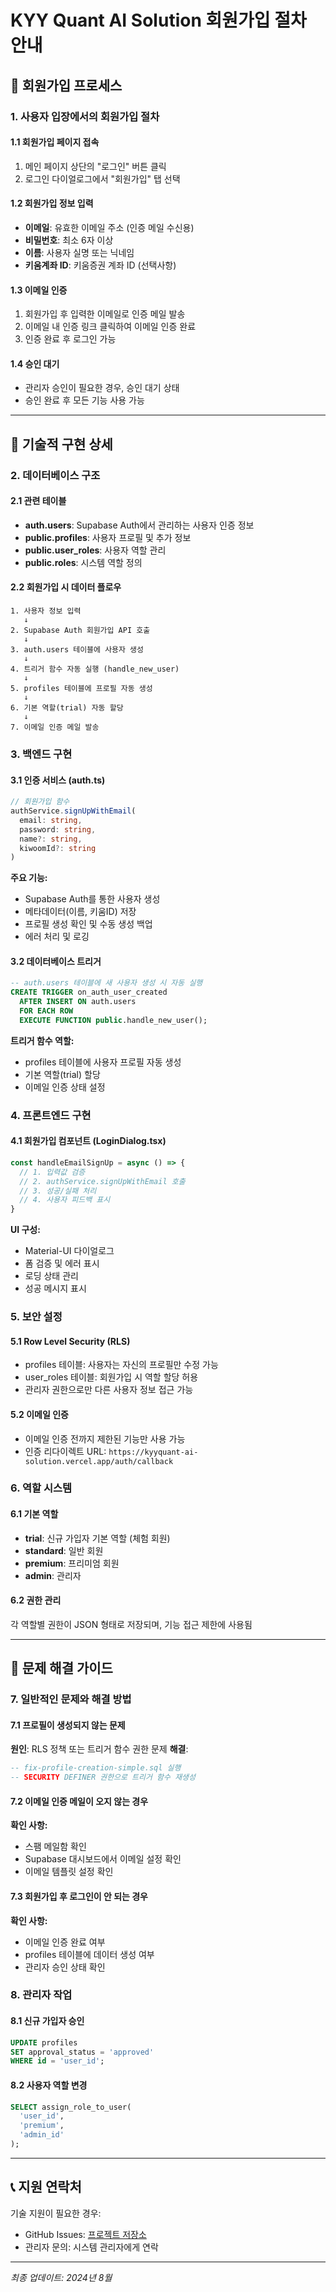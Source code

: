 # KYY Quant AI Solution 회원가입 절차 안내

## 📝 회원가입 프로세스

### 1. 사용자 입장에서의 회원가입 절차

#### 1.1 회원가입 페이지 접속
1. 메인 페이지 상단의 "로그인" 버튼 클릭
2. 로그인 다이얼로그에서 "회원가입" 탭 선택

#### 1.2 회원가입 정보 입력
- **이메일**: 유효한 이메일 주소 (인증 메일 수신용)
- **비밀번호**: 최소 6자 이상
- **이름**: 사용자 실명 또는 닉네임
- **키움계좌 ID**: 키움증권 계좌 ID (선택사항)

#### 1.3 이메일 인증
1. 회원가입 후 입력한 이메일로 인증 메일 발송
2. 이메일 내 인증 링크 클릭하여 이메일 인증 완료
3. 인증 완료 후 로그인 가능

#### 1.4 승인 대기
- 관리자 승인이 필요한 경우, 승인 대기 상태
- 승인 완료 후 모든 기능 사용 가능

---

## 🔧 기술적 구현 상세

### 2. 데이터베이스 구조

#### 2.1 관련 테이블
- **auth.users**: Supabase Auth에서 관리하는 사용자 인증 정보
- **public.profiles**: 사용자 프로필 및 추가 정보
- **public.user_roles**: 사용자 역할 관리
- **public.roles**: 시스템 역할 정의

#### 2.2 회원가입 시 데이터 플로우
```
1. 사용자 정보 입력
   ↓
2. Supabase Auth 회원가입 API 호출
   ↓
3. auth.users 테이블에 사용자 생성
   ↓
4. 트리거 함수 자동 실행 (handle_new_user)
   ↓
5. profiles 테이블에 프로필 자동 생성
   ↓
6. 기본 역할(trial) 자동 할당
   ↓
7. 이메일 인증 메일 발송
```

### 3. 백엔드 구현

#### 3.1 인증 서비스 (auth.ts)
```typescript
// 회원가입 함수
authService.signUpWithEmail(
  email: string,
  password: string,
  name?: string,
  kiwoomId?: string
)
```

**주요 기능:**
- Supabase Auth를 통한 사용자 생성
- 메타데이터(이름, 키움ID) 저장
- 프로필 생성 확인 및 수동 생성 백업
- 에러 처리 및 로깅

#### 3.2 데이터베이스 트리거
```sql
-- auth.users 테이블에 새 사용자 생성 시 자동 실행
CREATE TRIGGER on_auth_user_created
  AFTER INSERT ON auth.users
  FOR EACH ROW
  EXECUTE FUNCTION public.handle_new_user();
```

**트리거 함수 역할:**
- profiles 테이블에 사용자 프로필 자동 생성
- 기본 역할(trial) 할당
- 이메일 인증 상태 설정

### 4. 프론트엔드 구현

#### 4.1 회원가입 컴포넌트 (LoginDialog.tsx)
```typescript
const handleEmailSignUp = async () => {
  // 1. 입력값 검증
  // 2. authService.signUpWithEmail 호출
  // 3. 성공/실패 처리
  // 4. 사용자 피드백 표시
}
```

**UI 구성:**
- Material-UI 다이얼로그
- 폼 검증 및 에러 표시
- 로딩 상태 관리
- 성공 메시지 표시

### 5. 보안 설정

#### 5.1 Row Level Security (RLS)
- profiles 테이블: 사용자는 자신의 프로필만 수정 가능
- user_roles 테이블: 회원가입 시 역할 할당 허용
- 관리자 권한으로만 다른 사용자 정보 접근 가능

#### 5.2 이메일 인증
- 이메일 인증 전까지 제한된 기능만 사용 가능
- 인증 리다이렉트 URL: `https://kyyquant-ai-solution.vercel.app/auth/callback`

### 6. 역할 시스템

#### 6.1 기본 역할
- **trial**: 신규 가입자 기본 역할 (체험 회원)
- **standard**: 일반 회원
- **premium**: 프리미엄 회원
- **admin**: 관리자

#### 6.2 권한 관리
각 역할별 권한이 JSON 형태로 저장되며, 기능 접근 제한에 사용됨

---

## 🚨 문제 해결 가이드

### 7. 일반적인 문제와 해결 방법

#### 7.1 프로필이 생성되지 않는 문제
**원인**: RLS 정책 또는 트리거 함수 권한 문제
**해결**: 
```sql
-- fix-profile-creation-simple.sql 실행
-- SECURITY DEFINER 권한으로 트리거 함수 재생성
```

#### 7.2 이메일 인증 메일이 오지 않는 경우
**확인 사항:**
- 스팸 메일함 확인
- Supabase 대시보드에서 이메일 설정 확인
- 이메일 템플릿 설정 확인

#### 7.3 회원가입 후 로그인이 안 되는 경우
**확인 사항:**
- 이메일 인증 완료 여부
- profiles 테이블에 데이터 생성 여부
- 관리자 승인 상태 확인

### 8. 관리자 작업

#### 8.1 신규 가입자 승인
```sql
UPDATE profiles 
SET approval_status = 'approved' 
WHERE id = 'user_id';
```

#### 8.2 사용자 역할 변경
```sql
SELECT assign_role_to_user(
  'user_id', 
  'premium', 
  'admin_id'
);
```

---

## 📞 지원 연락처

기술 지원이 필요한 경우:
- GitHub Issues: [프로젝트 저장소](https://github.com/khanyong/kyyquant-ai-solution)
- 관리자 문의: 시스템 관리자에게 연락

---

*최종 업데이트: 2024년 8월*